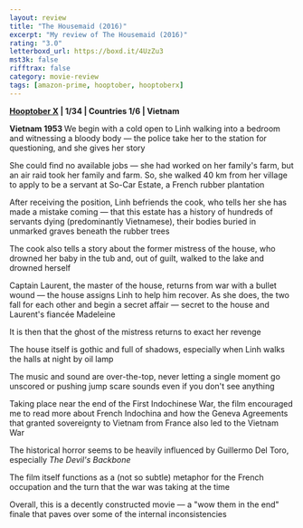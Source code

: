 ```yaml
---
layout: review
title: "The Housemaid (2016)"
excerpt: "My review of The Housemaid (2016)"
rating: "3.0"
letterboxd_url: https://boxd.it/4UzZu3
mst3k: false
rifftrax: false
category: movie-review
tags: [amazon-prime, hooptober, hooptoberx]
---
```


<b><a href="https://boxd.it/pmi12" target="_blank" rel="noopener">Hooptober X</a> | 1/34 | Countries 1/6 | Vietnam</b>

<b>Vietnam 1953
</b>
We begin with a cold open to Linh walking into a bedroom and witnessing a bloody body — the police take her to the station for questioning, and she gives her story

She could find no available jobs — she had worked on her family's farm, but an air raid took her family and farm. So, she walked 40 km from her village to apply to be a servant at So-Car Estate, a French rubber plantation

After receiving the position, Linh befriends the cook, who tells her she has made a mistake coming — that this estate has a history of hundreds of servants dying (predominantly Vietnamese), their bodies buried in unmarked graves beneath the rubber trees

The cook also tells a story about the former mistress of the house, who drowned her baby in the tub and, out of guilt, walked to the lake and drowned herself

Captain Laurent, the master of the house, returns from war with a bullet wound — the house assigns Linh to help him recover. As she does, the two fall for each other and begin a secret affair — secret to the house and Laurent's fiancée Madeleine

It is then that the ghost of the mistress returns to exact her revenge

The house itself is gothic and full of shadows, especially when Linh walks the halls at night by oil lamp

The music and sound are over-the-top, never letting a single moment go unscored or pushing jump scare sounds even if you don't see anything

Taking place near the end of the First Indochinese War, the film encouraged me to read more about French Indochina and how the Geneva Agreements that granted sovereignty to Vietnam from France also led to the Vietnam War

The historical horror seems to be heavily influenced by Guillermo Del Toro, especially <i>The Devil's Backbone</i>

The film itself functions as a (not so subtle) metaphor for the French occupation and the turn that the war was taking at the time

Overall, this is a decently constructed movie — a "wow them in the end" finale that paves over some of the internal inconsistencies
